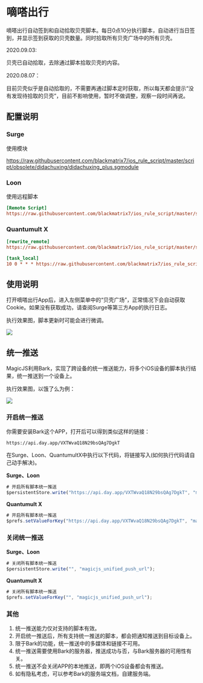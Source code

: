 # 嘀嗒出行

嘀嗒出行自动签到和自动拾取贝壳脚本。每日0点10分执行脚本，自动进行当日签到，并显示签到获取的贝壳数量。同时拾取所有贝壳广场中的所有贝壳。

2020.09.03:

贝壳已自动拾取，去除通过脚本拾取贝壳的内容。

2020.08.07：

目前贝壳似乎是自动拾取的，不需要再通过脚本定时获取，所以每天都会提示“没有发现待拾取的贝壳”，目前不影响使用，暂时不做调整，观察一段时间再说。

## 配置说明

### Surge

使用模块

https://raw.githubusercontent.com/blackmatrix7/ios_rule_script/master/script/obsolete/didachuxing/didachuxing_plus.sgmodule

### Loon

使用远程脚本

```ini
[Remote Script]
https://raw.githubusercontent.com/blackmatrix7/ios_rule_script/master/script/obsolete/didachuxing/didachuxing_plus.lnscript, tag=嘀嗒出行_每日签到, enabled=true
```

### Quantumult X

```ini
[rewrite_remote]
https://raw.githubusercontent.com/blackmatrix7/ios_rule_script/master/script/obsolete/didachuxing/didachuxing_plus.qxrewrite, tag=嘀嗒出行_获取cookie, enabled=true

[task_local]
10 0 * * * https://raw.githubusercontent.com/blackmatrix7/ios_rule_script/master/script/obsolete/didachuxing/didachuxing_plus.js, tag=嘀嗒出行_每日签到, enabled=true
```

## 使用说明

打开嘀嗒出行App后，进入左侧菜单中的“贝壳广场”，正常情况下会自动获取Cookie。如果没有获取成功，请查阅Surge等第三方App的执行日志。

执行效果图，脚本更新时可能会进行微调。

![](https://github.com/blackmatrix7/ios_rule_script/raw/master/script/didachuxing/images/didachuxing_checkin01.jpg)

## 统一推送

MagicJS利用Bark，实现了跨设备的统一推送能力，将多个iOS设备的脚本执行结果，统一推送到一个设备上。

执行效果图，以饿了么为例：

![](https://raw.githubusercontent.com/blackmatrix7/ios_rule_script/master/script/obsolete/eleme/images/bark.jpg)

### 开启统一推送

你需要安装Bark这个APP，打开后可以得到类似这样的链接：

```http
https://api.day.app/VXTWvaQ18N29bsQAg7DgkT
```

在Surge、Loon、QuantumultX中执行以下代码，将链接写入(如何执行代码请自己动手解决)。

**Surge、Loon**

```javascript
# 开启所有脚本统一推送
$persistentStore.write("https://api.day.app/VXTWvaQ18N29bsQAg7DgkT", "magicjs_unified_push_url");
```

**Quantumult X**

```javascript
# 开启所有脚本统一推送
$prefs.setValueForKey("https://api.day.app/VXTWvaQ18N29bsQAg7DgkT", "magicjs_unified_push_url");
```

### 关闭统一推送

**Surge、Loon**

```javascript
# 关闭所有脚本统一推送
$persistentStore.write("", "magicjs_unified_push_url");
```

**Quantumult X**

```javascript
# 关闭所有脚本统一推送
$prefs.setValueForKey("", "magicjs_unified_push_url");
```

### 其他

1. 统一推送能力仅对支持的脚本有效。
2. 开启统一推送后，所有支持统一推送的脚本，都会把通知推送到目标设备上。
3. 限于Bark的功能，统一推送中的多媒体和链接不可用。
4. 统一推送需要使用Bark的服务器，推送成功与否，与Bark服务器的可用性有关。
5. 统一推送不会关闭APP的本地推送，即两个iOS设备都会有推送。
6. 如有隐私考虑，可以参考Bark的服务端文档，自建服务端。